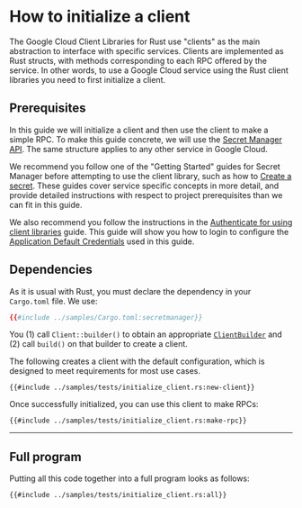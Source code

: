 <!-- 
Copyright 2025 Google LLC

Licensed under the Apache License, Version 2.0 (the "License");
you may not use this file except in compliance with the License.
You may obtain a copy of the License at

    https://www.apache.org/licenses/LICENSE-2.0

Unless required by applicable law or agreed to in writing, software
distributed under the License is distributed on an "AS IS" BASIS,
WITHOUT WARRANTIES OR CONDITIONS OF ANY KIND, either express or implied.
See the License for the specific language governing permissions and
limitations under the License.
-->

# How to initialize a client

The Google Cloud Client Libraries for Rust use "clients" as the main
abstraction to interface with specific services. Clients are implemented
as Rust structs, with methods corresponding to each RPC offered by the
service. In other words, to use a Google Cloud service using the Rust
client libraries you need to first initialize a client.

## Prerequisites

In this guide we will initialize a client and then use the client to make
a simple RPC. To make this guide concrete, we will use the
[Secret Manager API]. The same structure applies to any other service in
Google Cloud.

We recommend you follow one of the "Getting Started" guides for Secret Manager
before attempting to use the client library, such as how to [Create a secret].
These guides cover service specific concepts in more detail, and provide
detailed instructions with respect to project prerequisites than we can fit in
this guide.

We also recommend you follow the instructions in the
[Authenticate for using client libraries] guide. This guide will show you how to
login to configure the [Application Default Credentials] used in this guide.

## Dependencies

As it is usual with Rust, you must declare the dependency in your
`Cargo.toml` file. We use:

```toml
{{#include ../samples/Cargo.toml:secretmanager}}
```

You (1) call `Client::builder()` to obtain an appropriate
[`ClientBuilder`][gax-client-builder] and (2) call `build()` on that builder to
create a client.

The following creates a client with the default configuration, which is designed
to meet requirements for most use cases.

```rust,ignore,noplayground
{{#include ../samples/tests/initialize_client.rs:new-client}}
```

Once successfully initialized, you can use this client to make RPCs:

```rust,ignore,noplayground
{{#include ../samples/tests/initialize_client.rs:make-rpc}}
```

______________________________________________________________________

## Full program

Putting all this code together into a full program looks as follows:

```rust,ignore,noplayground
{{#include ../samples/tests/initialize_client.rs:all}}
```

[application default credentials]: https://cloud.google.com/docs/authentication/application-default-credentials
[authenticate for using client libraries]: https://cloud.google.com/docs/authentication/client-libraries
[create a secret]: https://cloud.google.com/secret-manager/docs/creating-and-accessing-secrets
[gax-client-builder]: https://docs.rs/google-cloud-gax/latest/google_cloud_gax/client_builder/struct.ClientBuilder.html
[secret manager api]: https://cloud.google.com/secret-manager

